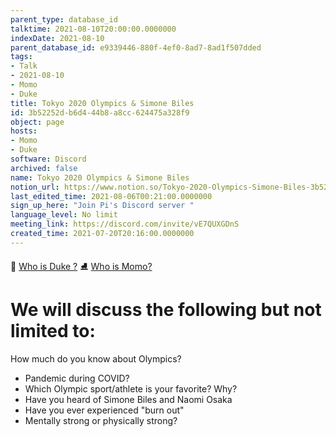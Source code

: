 ```yaml
---
parent_type: database_id
talktime: 2021-08-10T20:00:00.0000000
indexDate: 2021-08-10
parent_database_id: e9339446-880f-4ef0-8ad7-8ad1f507dded
tags:
- Talk
- 2021-08-10
- Momo
- Duke
title: Tokyo 2020 Olympics & Simone Biles
id: 3b52252d-b6d4-44b8-a8cc-624475a328f9
object: page
hosts:
- Momo
- Duke
software: Discord
archived: false
name: Tokyo 2020 Olympics & Simone Biles
notion_url: https://www.notion.so/Tokyo-2020-Olympics-Simone-Biles-3b52252db6d444b8a8cc624475a328f9
last_edited_time: 2021-08-06T00:21:00.0000000
sign_up_here: "Join Pi's Discord server "
language_level: No limit
meeting_link: https://discord.com/invite/vE7QUXGDnS
created_time: 2021-07-20T20:16:00.0000000
---
```



👑   [Who is Duke ?](/e0958ccc596f4efea798c99507f0f16e) 
⛸️  [Who is Momo?](/23f0f26c7f1547c0b08477c0c6f1f461) 

# We will discuss the following but not limited to:
How much do you know about Olympics?
   - Pandemic during COVID?
   - Which Olympic sport/athlete is your favorite? Why?
   - Have you heard of Simone Biles and Naomi Osaka
   - Have you ever experienced "burn out"
   - Mentally strong or physically strong?




